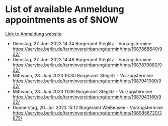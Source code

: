# List of available Anmeldung appointments as of $NOW
[Link to Anmeldung website](https://service.berlin.de/terminvereinbarung/termin/tag.php?termin=1&anliegen[]=120686&dienstleisterlist=122210,122217,327316,122219,327312,122227,327314,122231,327346,122243,327348,122254,122252,329742,122260,329745,122262,329748,122271,327278,122273,327274,122277,327276,330436,122280,327294,122282,327290,122284,327292,122291,327270,122285,327266,122286,327264,122296,327268,150230,329760,122297,327286,122294,327284,122312,329763,122314,329775,122304,327330,122311,327334,122309,327332,317869,122281,327352,122279,329772,122283,122276,327324,122274,327326,122267,329766,122246,327318,122251,327320,122257,327322,122208,327298,122226,327300&herkunft=http%3A%2F%2Fservice.berlin.de%2Fdienstleistung%2F120686%2F)
- Dienstag, 27. Juni 2023 14:24 Bürgeramt Steglitz - Vorzugstermine https://service.berlin.de/terminvereinbarung/termin/time/1687868640/922/
- Dienstag, 27. Juni 2023 14:48 Bürgeramt Steglitz - Vorzugstermine https://service.berlin.de/terminvereinbarung/termin/time/1687870080/922/
- Mittwoch, 28. Juni 2023 10:30 Bürgeramt Steglitz - Vorzugstermine https://service.berlin.de/terminvereinbarung/termin/time/1687941000/922/
- Mittwoch, 28. Juni 2023 11:06 Bürgeramt Steglitz - Vorzugstermine https://service.berlin.de/terminvereinbarung/termin/time/1687943160/922/
- Donnerstag, 20. Juli 2023 15:12 Bürgeramt Weißensee - Vorzugstermine https://service.berlin.de/terminvereinbarung/termin/time/1689858720/2875/
